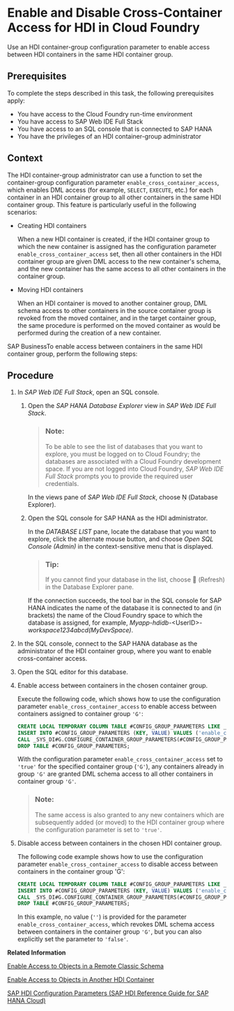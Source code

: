 <!-- loio3447f9706b3a42fc9840a3dac389e426 -->

<link rel="stylesheet" type="text/css" href="../css/sap-icons.css"/>

# Enable and Disable Cross-Container Access for HDI in Cloud Foundry

Use an HDI container-group configuration parameter to enable access between HDI containers in the same HDI container group.



<a name="loio3447f9706b3a42fc9840a3dac389e426__prereq_mkk_w1t_ytb"/>

## Prerequisites

To complete the steps described in this task, the following prerequisites apply:

-   You have access to the Cloud Foundry run-time environment
-   You have access to SAP Web IDE Full Stack
-   You have access to an SQL console that is connected to SAP HANA
-   You have the privileges of an HDI container-group administrator



## Context

The HDI container-group administrator can use a function to set the container-group configuration parameter `enable_cross_container_access`, which enables DML access \(for example, `SELECT`, `EXECUTE`, etc.\) for each container in an HDI container group to all other containers in the same HDI container group. This feature is particularly useful in the following scenarios:

-   Creating HDI containers

    When a new HDI container is created, if the HDI container group to which the new container is assigned has the configuration parameter `enable_cross_container_access` set, then all other containers in the HDI container group are given DML access to the new container's schema, and the new container has the same access to all other containers in the container group.

-   Moving HDI containers

    When an HDI container is moved to another container group, DML schema access to other containers in the source container group is revoked from the moved container, and in the target container group, the same procedure is performed on the moved container as would be performed during the creation of a new container.


SAP BusinessTo enable access between containers in the same HDI container group, perform the following steps:



## Procedure

1.  In *SAP Web IDE Full Stack*, open an SQL console.

    1.  Open the *SAP HANA Database Explorer* view in *SAP Web IDE Full Stack*.

        > ### Note:  
        > To be able to see the list of databases that you want to explore, you must be logged on to Cloud Foundry; the databases are associated with a Cloud Foundry development space. If you are not logged into Cloud Foundry, *SAP Web IDE Full Stack* prompts you to provide the required user credentials.

        In the views pane of *SAP Web IDE Full Stack*, choose <span class="SAP-icons-watt"></span> \(Database Explorer\).

    2.  Open the SQL console for SAP HANA as the HDI administrator.

        In the *DATABASE LIST* pane, locate the database that you want to explore, click the alternate mouse button, and choose *Open SQL Console \(Admin\)* in the context-sensitive menu that is displayed.

        > ### Tip:  
        > If you cannot find your database in the list, choose <span class="FPA-icons"></span> \(Refresh\) in the Database Explorer pane.

        If the connection succeeds, the tool bar in the SQL console for SAP HANA indicates the name of the database it is connected to and \(in brackets\) the name of the Cloud Foundry space to which the database is assigned, for example, *Myapp-hdidb-*<UserID\>*-workspace1234abcd\(MyDevSpace\)*.


2.  In the SQL console, connect to the SAP HANA database as the administrator of the HDI container group, where you want to enable cross-container access.

3.  Open the SQL editor for this database.

4.  Enable access between containers in the chosen container group.

    Execute the following code, which shows how to use the configuration parameter `enable_cross_container_access` to enable access between containers assigned to container group `'G'`:

    ```sql
    CREATE LOCAL TEMPORARY COLUMN TABLE #CONFIG_GROUP_PARAMETERS LIKE _SYS_DI.TT_PARAMETERS; 
    INSERT INTO #CONFIG_GROUP_PARAMETERS (KEY, VALUE) VALUES ('enable_cross_container_access', 'true'); 
    CALL _SYS_DI#G.CONFIGURE_CONTAINER_GROUP_PARAMETERS(#CONFIG_GROUP_PARAMETERS, _SYS_DI.T_NO_PARAMETERS, ?, ?, ?);  
    DROP TABLE #CONFIG_GROUP_PARAMETERS; 
    ```

    With the configuration parameter `enable_cross_container_access` set to `'true'` for the specified container group \(`'G'`\), any containers already in group `'G'` are granted DML schema access to all other containers in container group `'G'`.

    > ### Note:  
    > The same access is also granted to any new containers which are subsequently added \(or moved\) to the HDI container group where the configuration parameter is set to `'true'`.

5.  Disable access between containers in the chosen HDI container group.

    The following code example shows how to use the configuration parameter `enable_cross_container_access` to disable access between containers in the container group 'G':

    ```sql
    CREATE LOCAL TEMPORARY COLUMN TABLE #CONFIG_GROUP_PARAMETERS LIKE _SYS_DI.TT_PARAMETERS; 
    INSERT INTO #CONFIG_GROUP_PARAMETERS (KEY, VALUE) VALUES ('enable_cross_container_access', ''); 
    CALL _SYS_DI#G.CONFIGURE_CONTAINER_GROUP_PARAMETERS(#CONFIG_GROUP_PARAMETERS, _SYS_DI.T_NO_PARAMETERS, ?, ?, ?); 
    DROP TABLE #CONFIG_GROUP_PARAMETERS; 
    ```

    In this example, no value \(`''`\) is provided for the parameter `enable_cross_container_access`, which revokes DML schema access between containers in the container group `'G'`, but you can also explicitly set the parameter to `'false'`.


**Related Information**  


[Enable Access to Objects in a Remote Classic Schema](enable-access-to-objects-in-a-remote-classic-schema-402944b.md "Use a synonym to enable access to objects in a remote schema that is not managed by your Cloud Foundry application (for example, ERP).")

[Enable Access to Objects in Another HDI Container](enable-access-to-objects-in-another-hdi-container-4adba34.md "Use a synonym to enable access to another HDI container.")

[SAP HDI Configuration Parameters \(SAP HDI Reference Guide for SAP HANA Cloud\)](https://help.sap.com/docs/HANA_CLOUD_DATABASE/c2cc2e43458d4abda6788049c58143dc/1d9582a464344b6c86bcd3489dca7554.html)

